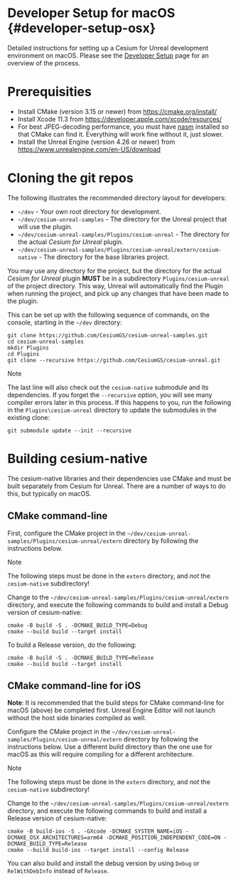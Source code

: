 # Developer Setup for macOS {#developer-setup-osx}

Detailed instructions for setting up a Cesium for Unreal development environment on macOS. Please see the [Developer Setup](developer-setup.md) page for an overview of the process.
<!--! [TOC] -->

# Prerequisities

- Install CMake (version 3.15 or newer) from https://cmake.org/install/
- Install Xcode 11.3 from https://developer.apple.com/xcode/resources/
- For best JPEG-decoding performance, you must have [nasm](https://www.nasm.us/) installed so that CMake can find it. Everything will work fine without it, just slower.
- Install the Unreal Engine (version 4.26 or newer) from https://www.unrealengine.com/en-US/download

# Cloning the git repos

The following illustrates the recommended directory layout for developers:

- `~/dev` - Your own root directory for development.
- `~/dev/cesium-unreal-samples` - The directory for the Unreal project that will use the plugin.
- `~/dev/cesium-unreal-samples/Plugins/cesium-unreal` - The directory for the actual _Cesium for Unreal_ plugin.
- `~/dev/cesium-unreal-samples/Plugins/cesium-unreal/extern/cesium-native` - The directory for the base libraries project.

You may use any directory for the project, but the directory for the actual _Cesium for Unreal_ plugin **MUST** be in a subdirectory `Plugins/cesium-unreal` of the project directory. This way, Unreal will automatically find the Plugin when running the project, and pick up any changes that have been made to the plugin.

This can be set up with the following sequence of commands, on the console, starting in the `~/dev` directory:
```
git clone https://github.com/CesiumGS/cesium-unreal-samples.git
cd cesium-unreal-samples
mkdir Plugins
cd Plugins
git clone --recursive https://github.com/CesiumGS/cesium-unreal.git
```
> [!note]
> The last line will also check out the `cesium-native` submodule and its dependencies. If you forget the `--recursive` option, you will see many compiler errors later in this process. If this happens to you, run the following in the `Plugins\cesium-unreal` directory to update the submodules in the existing clone:
```
git submodule update --init --recursive
```

# Building cesium-native

The cesium-native libraries and their dependencies use CMake and must be built separately from Cesium for Unreal. There are a number of ways to do this, but typically on macOS.

## CMake command-line

First, configure the CMake project in the `~/dev/cesium-unreal-samples/Plugins/cesium-unreal/extern` directory by following the instructions below.
> [!note]
> The following steps must be done in the `extern` directory, and _not_ the `cesium-native` subdirectory!

Change to the `~/dev/cesium-unreal-samples/Plugins/cesium-unreal/extern` directory, and execute the following commands to build and install a Debug version of cesium-native:
```
cmake -B build -S . -DCMAKE_BUILD_TYPE=Debug
cmake --build build --target install
```

To build a Release version, do the following:
```
cmake -B build -S . -DCMAKE_BUILD_TYPE=Release
cmake --build build --target install
```

## CMake command-line for iOS

**Note**: It is recommended that the build steps for CMake command-line for macOS (above) be completed first. Unreal Engine Editor will not launch without the host side binaries compiled as well.

Configure the CMake project in the `~/dev/cesium-unreal-samples/Plugins/cesium-unreal/extern` directory by following the instructions below. Use a different build directory than the one use for macOS as this will require compiling for a different architecture.
> [!note]
>  The following steps must be done in the `extern` directory, and _not_ the `cesium-native` subdirectory!

Change to the `~/dev/cesium-unreal-samples/Plugins/cesium-unreal/extern` directory, and execute the following commands to build and install a Release version of cesium-native:
```
cmake -B build-ios -S . -GXcode -DCMAKE_SYSTEM_NAME=iOS -DCMAKE_OSX_ARCHITECTURES=arm64 -DCMAKE_POSITION_INDEPENDENT_CODE=ON -DCMAKE_BUILD_TYPE=Release
cmake --build build-ios --target install --config Release
```

You can also build and install the debug version by using `Debug` or `RelWithDebInfo` instead of `Release`.
